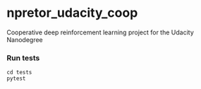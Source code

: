 # npretor_udacity_coop
Cooperative deep reinforcement learning project for the Udacity Nanodegree

### Run tests
```
cd tests 
pytest 
```
